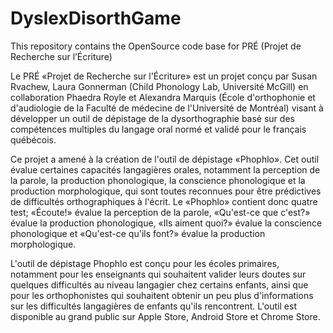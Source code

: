 DyslexDisorthGame
=================

This repository contains the OpenSource code base for PRÉ (Projet de Recherche sur l’Écriture)

Le PRÉ «Projet de Recherche sur l'Écriture» est un projet conçu par Susan Rvachew, Laura Gonnerman (Child Phonology Lab, Université McGill) en collaboration Phaedra Royle et Alexandra Marquis (École d'orthophonie et d'audiologie de la Faculté de médecine de l'Université de Montréal) visant à développer un outil de dépistage de la dysorthographie basé sur des compétences multiples du langage oral normé et validé pour le français québécois.

Ce projet a amené à la création de l'outil de dépistage «Phophlo». Cet outil évalue certaines capacités langagières orales, notamment la perception de la parole, la production phonologique, la conscience phonologique et la production morphologique, qui sont toutes reconnues pour être prédictives de difficultés orthographiques à l'écrit. Le «Phophlo» contient donc quatre test; «Écoute!» évalue la perception de la parole, «Qu'est-ce que c'est?» évalue la production phonologique, «Ils aiment quoi?» évalue la conscience phonologique et «Qu'est-ce qu'ils font?» évalue la production morphologique.

L'outil de dépistage Phophlo est conçu pour les écoles primaires, notamment pour les enseignants qui souhaitent valider leurs doutes sur quelques difficultés au niveau langagier chez certains enfants, ainsi que pour les orthophonistes qui souhaitent obtenir un peu plus d'informations sur les difficultés langagières de enfants qu'ils rencontrent. L'outil est disponible au grand public sur Apple Store, Android Store et Chrome Store.



